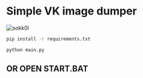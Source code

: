 # Simple VK image dumper
![sokk0l](https://img.shields.io/badge/VK%20DUMPER-Only%20for%20educational%20purpose-blueviolet)

```bash
pip install -r requirements.txt
```

```bash
python main.py
```
## OR OPEN START.BAT

